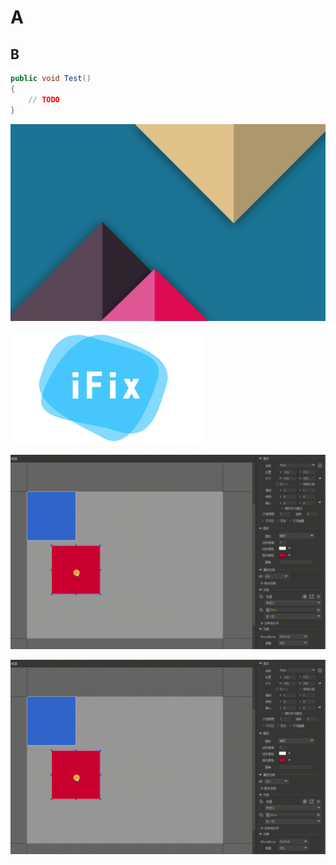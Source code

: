 # A

## B

```c#
public void Test()
{
    // TODO
}
```

![Place](./Pic/Place.png)

![Logo](./Pic/logo.png)

![myGif1](.\Pic\myGif.gif)



![myGif2](./Pic/myGif.gif)